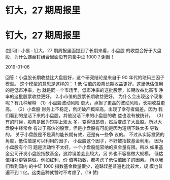 # 钉大，27 期周报里

# 钉大，27 期周报里

(提问)L 小易 : 钉大，27 期周报里面提到了长期来看，小盘股 的收益会好于大盘股，为什么螺丝钉组合里面没有包含中证 1000？谢谢！

2019-01-06

回答：小盘股长期收益比大盘股好，这个研究结论是来自于 90 年代的珐码三因子模型。 这个模型的意思是这样的： 1.低 估值的股票长期收益更好。这里低估值用的是低市净率，也 就是同一个市场里，低市净率的这批股票，长期收益比高市 净率的这批股票收益更好。 2.小市值的股票长期收益更好。 为什么会出现这个现象呢？有几种解释 （1）小盘股波动风险 更大，承担了更高的波动风险，长期收益更高。 （2）小盘股 财务上不稳定，倒闭破产概率高，出现了幸存者偏差。因为 我们看到的是活下来的小盘股，其他没活下来的小盘股的收 益也没有被统计。 （3）有的时候，股票是因为短期上涨太 多，变得很昂贵，然后变成了大盘股。所以大盘股中经常会 有过于高估的股票。但是小盘股有可能是因为短期下跌太多 导致的。 关于小盘股是不是真的能长期有效，还是有一些争 议的。 不过从实际投资的角度，低估值是可以利用的因子， 小盘股这个因子，不好被指数基金利用。 因为小盘股有个问 题是流动性不太好，一个小盘股能容纳的资金量有限。所以 如果基金公司开发小盘股指数基金，追踪误差会比较大，另 外也不容易做大规模。 低估值相对更容易做。例如红利、价 值等指数，都考虑了低估值因子的因素。 所以我们看到国内 的中证 1000 指数基金数量很少，追踪误差普遍也比较大，规 模也普遍不到 1 亿。这类品种就暂时不考虑了。(19 赞)